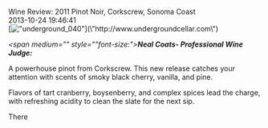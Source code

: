 Wine Review: 2011 Pinot Noir, Corkscrew, Sonoma Coast<br/>2013-10-24 19:46:41<br/>[![\"underground_040\"](\"http://blog.undergroundcellar.com/wp-content/uploads/2013/10/underground_040.jpg\")](\"http://www.undergroundcellar.com\")

*<span medium="" style="\"font-size:">**Neal Coats- Professional Wine Judge:**</span>*

A powerhouse pinot from Corkscrew. This new release catches your attention with scents of smoky black cherry, vanilla, and pine.

Flavors of tart cranberry, boysenberry, and complex spices lead the charge, with refreshing acidity to clean the slate for the next sip.

There